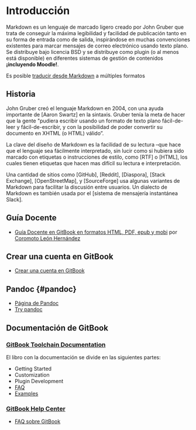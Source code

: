 # Introducción

Markdown es un lenguaje de marcado ligero creado por John Gruber que trata de conseguir la máxima legibilidad y facilidad de publicación tanto en su forma de entrada como de salida, inspirándose en muchas convenciones existentes para marcar mensajes de correo electrónico usando texto plano. Se distribuye bajo licencia BSD y se distribuye como plugin (o al menos está disponible) en diferentes sistemas de gestión de contenidos **¡incluyendo Moodle!**. 

Es posible [traducir desde Markdown](#pandoc) a múltiples formatos 

## Historia

John Gruber creó el lenguaje Markdown en 2004, con una ayuda importante de [Aaron Swartz] en la sintaxis. Gruber tenía la meta de hacer que la gente "pudiera escribir usando un formato de texto plano fácil-de-leer y fácil-de-escribir, y con la posibilidad de poder convertir su documento en XHTML (o HTML) válido”.

La clave del diseño de Markdown es la facilidad de su lectura –que hace que el lenguaje sea fácilmente interpretado, sin lucir como si hubiera sido marcado con etiquetas o instrucciones de estilo, como [RTF] o [HTML], los cuales tienen etiquetas que hacen mas difícil su lectura e interpretación. 

Una cantidad de sitios como [GitHub], [Reddit], [Diaspora], [Stack Exchange], [OpenStreetMap], y [SourceForge] usa algunas variantes de Markdown para facilitar la discusión entre usuarios. Un dialecto de Markdown es también usada por el [sistema de mensajería instantánea Slack].



## Guía Docente

* [Guía Docente en GitBook en formatos HTML, PDF, epub y mobi](https://www.gitbook.com/book/coromoto/elaboracion-de-documentos-con-gitbook/details) por [Coromoto León Hernández](https://www.gitbook.com/@coromoto)

## Crear una cuenta en GitBook
* [Crear una cuenta en GitBook](https://www.gitbook.com/join)

## Pandoc {#pandoc}

* [Página de Pandoc](http://pandoc.org/)
* [Try pandoc](https://pandoc.org/try/)

## Documentación de GitBook

### [GitBook Toolchain Documentation](https://toolchain.gitbook.com/)

El libro con la documentación se divide en las siguientes partes:

* Getting Started
* Customization
* Plugin Development
* [FAQ](https://toolchain.gitbook.com/faq.html)
* [Examples](https://toolchain.gitbook.com/examples.html)


### [GitBook Help Center](https://help.gitbook.com/) 
* [FAQ sobre GitBook](https://help.gitbook.com/)